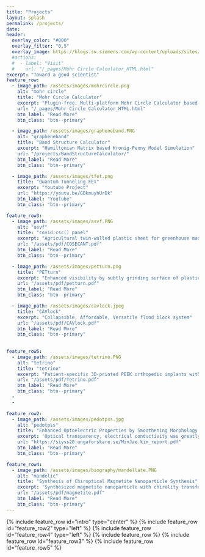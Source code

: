 ```yaml
---
title: "Projects"
layout: splash
permalink: /projects/
date: 
header:
  overlay_color: "#000"
  overlay_filter: "0.5"
  overlay_image: https://blogs.sw.siemens.com/wp-content/uploads/sites/14/2019/12/materials-1110x710.jpg
  #actions:
  #  - label: "Visit"
  #    url: "/_pages/Mohr Circle Calculator_HTML.html"
excerpt: "Toward a good scientist"
feature_row:
  - image_path: /assets/images/mohrcircle.png
    alt: "mohr circle"
    title: "Mohr Circle Calculator"
    excerpt: "Plugin-free, Multi-platform Mohr Circle Calculator based on HTML"
    url: "/_pages/Mohr Circle Calculator_HTML.html"
    btn_label: "Read More"
    btn_class: "btn--primary"

  - image_path: /assets/images/grapheneband.PNG
    alt: "grapheneband"
    title: "Band Structure Calculator"
    excerpt: "Hamiltonian Matrix based Kronig-Penny Model Simulation"
    url: "/projects/BandStructureCalculator/"
    btn_label: "Read More"
    btn_class: "btn--primary"

  - image_path: /assets/images/tfet.png
    title: "Quantum Tunneling FET"
    excerpt: "Youtube Project"
    url: "https://youtu.be/GBkmuyhUrDk"
    btn_label: "Youtube"
    btn_class: "btn--primary"

feature_row3:
  - image_path: /assets/images/asvf.PNG
    alt: "asvf"
    title: "covid.csc() panel"
    excerpt: "Agricultural twin-walled plastic sheet for greenhouse made from covid-19 shields"
    url: "/assets/pdf/COSECANT.pdf"
    btn_label: "Read More"
    btn_class: "btn--primary"

  - image_path: /assets/images/petturn.png
    title: "PETturn"
    excerpt: "Enhanced visibility by subtly grinding surface of plastic bottle"
    url: "/assets/pdf/petturn.pdf"
    btn_label: "Read More"
    btn_class: "btn--primary"

  - image_path: /assets/images/cavlock.jpeg
    title: "CAVlock"
    excerpt: "Collapsible, Affordable, Versatile flood block system"
    url: "/assets/pdf/CAVlock.pdf"
    btn_label: "Read More"
    btn_class: "btn--primary"
    
    
feature_row5:
  - image_path: /assets/images/tetrino.PNG
    alt: "tetrino"
    title: "tetrino"
    excerpt: "Patient-specific 3D-printed PEEK orthopedic implants with enhanced mechanical strength"
    url: "/assets/pdf/Tetrino.pdf"
    btn_label: "Read More"
    btn_class: "btn--primary"
  -
  -

feature_row2:
  - image_path: /assets/images/pedotpss.jpg
    alt: "pedotpss"
    title: "Enhanced Optoelectric Properties by Smoothening Morphology of PEDOT:PSS Thin Film by Hot-casting"
    excerpt: 'Optical transparency, electrical conductivity was greatly enhanced by applying hot-casting to fabrication of PEDOT:PSS thin film. The enhancements were attributed to interconnected-core network formation, which was observed via AFM imaging.'
    url: "https://siyss20.ungaforskare.se/MinJae.kim_report.pdf"
    btn_label: "Read More"
    btn_class: "btn--primary"

feature_row4:
  - image_path: /assets/images/biography/mandellate.PNG
    alt: "mandelic"
    title: "Synthesis of Chiroptical Magnetite Nanoparticle Synthesis"
    excerpt: 'Synthesized magnetite nanoparticle with chirality transferred by mandelic acid.'
    url: "/assets/pdf/magnetite.pdf"
    btn_label: "Read More"
    btn_class: "btn--primary"
---
```


{% include feature_row id="intro" type="center" %}
{% include feature_row id="feature_row2" type="left" %}
{% include feature_row id="feature_row4" type="left" %}
{% include feature_row %}
{% include feature_row id="feature_row3" %}
{% include feature_row id="feature_row5" %}



